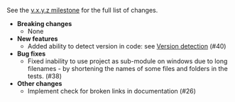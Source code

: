 See the [v.x.y.z milestone](https://github.com/approvals/ApprovalTests.cpp/milestone/5?closed=1) for the full list of changes.

* **Breaking changes**
    * None
* **New features**
    * Added ability to detect version in code: see [Version detection](/doc/Features.md#version-detection) (#40)
* **Bug fixes**
    * Fixed inability to use project as sub-module on windows due to long filenames - by shortening the names of some files and folders in the tests. (#38)
* **Other changes**
    * Implement check for broken links in documentation (#26)
